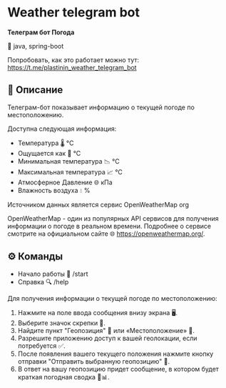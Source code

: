 # Weather telegram bot

<b>Телеграм бот Погода</b>

🔧 java, spring-boot

Попробовать, как это работает можно тут: https://t.me/plastinin_weather_telegram_bot

## 📖 Описание

Телеграм-бот показывает информацию о текущей погоде по местоположению.

Доступна следующая информация:

- Температура 🌡️ °C
- Ощущается как 🤔 °C
- Минимальная температура 📉 °C
- Максимальная температура 📈️ °C
- Атмосферное Давление 🌐 кПа
- Влажность воздуха 💧 %

Источником данных является сервис OpenWeatherMap org

OpenWeatherMap - один из популярных API сервисов для получения информации о погоде в реальном времени.
Подробнее о сервисе смотрите на официальном сайте 🌐 https://openweathermap.org/.

## ⚙️ Команды

- Начало работы 🚀 /start
- Справка 🔍 /help

Для получения информации о текущей погоде по местоположению:

1. Нажмите на поле ввода сообщения внизу экрана 🖥️.
2. Выберите значок скрепки 📎.
3. Найдите пункт "Геопозиция" 📌 или «Местоположение» 📍.
4. Разрешите приложению доступ к вашей геолокации, если потребуется ✅.
5. После появления вашего текущего положения нажмите кнопку отправки "Отправить выбранную геопозицию" 🚀.
6. В ответ на вашу геопозицию придет сообщение, в котором будет краткая погодная сводка 📝📊.